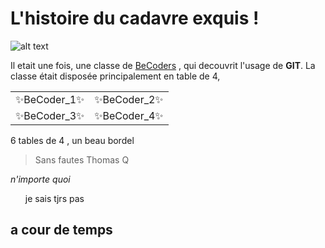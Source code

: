 # L'histoire du cadavre exquis ! #
![alt text](https://image.freepik.com/free-vector/zombie-cartoon_61878-268.jpg "Cadavre")

Il etait une fois, une classe de [BeCoders](https://tinyurl.com/yykh9kfn) , qui decouvrit l'usage de **GIT**.
La classe était disposée principalement en table de 4,

| | |
|-|-|
:sparkles:BeCoder_1:sparkles: | :sparkles:BeCoder_2:sparkles:
:sparkles:BeCoder_3:sparkles:| :sparkles:BeCoder_4:sparkles:

6 tables de 4 , un beau bordel 
> Sans fautes
> Thomas Q

_n'importe quoi_

<ul>je sais tjrs pas</ul>

## a cour de temps ##